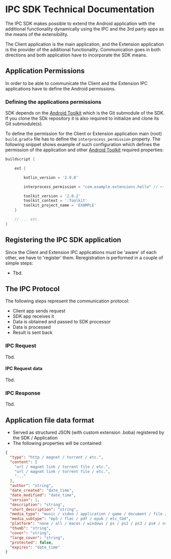 # IPC SDK Technical Documentation

The IPC SDK makes possible to extend the Android application with the additional functionality 
dynamically using the IPC and the 3rd party apps as the means of the extensibility.

The Client application is the main application, and the Extension application is the provider of 
the additional functionality. Communication goes in both directions and both application have to 
incorporate the SDK means.

## Application Permissions

In order to be able to communicate the Client and the Extension IPC applications have to define
the Android permissions.

### Defining the applications permissions

SDK depends on the [Android Toolkit](https://github.com/red-elf/Android-Toolkit) which is the Git 
submodule of the SDK. If you clone the SDk repository it is also required to initialize and clone 
its Git submodule(s). 

To define the permission for the Client or Extension application main (root) `build.gradle` file has 
to define the `interprocess_permission` property. The following snippet shows example of such configuration 
which defines the permission of the application and other [Android Toolkit](https://github.com/red-elf/Android-Toolkit) 
required properties:

```groovy
buildscript {

    ext {

        kotlin_version = '2.0.0'

        interprocess_permission = "com.example.extensions.hello" // <--- HERE!

        toolkit_version = '2.0.2'
        toolkit_context = ':Toolkit'
        toolkit_project_name = 'EXAMPLE'
    }

    // ... etc.
}
```

## Registering the IPC SDK application

Since the Client and Extension IPC applications must be 'aware' of each other, we have to 
'register' them. Reregistration is performed in a couple of simple steps:

- Tbd.

## The IPC Protocol

The following steps represent the communication protocol:

- Client app sends request
- SDK app receives it
- Data is obtained and passed to SDK processor
- Data is processed
- Result is sent back

### IPC Request

Tbd.

#### IPC Request data

Tbd.

### IPC Response

Tbd.

## Application file data format

- Served as structured JSON (with custom extension .boba) registered by the SDK / Application
- The following properties will be contained:

```json
{
  "type": "http / magnet / torrent / etc.",
  "content": [
    "url / magnet link / torrent file / etc.",
    "url / magnet link / torrent file / etc.",
    "..."
  ],
  "author": "string",
  "date_created": "date_time",
  "date_modified": "date_time",
  "version": 1,
  "description": "string",
  "short_description": "string",
  "media_type": "music / video / application / game / document / file / etc_tbd",
  "media_subtype": "mp3 / flac / pdf / epub / etc_tbd",
  "platform": "none / all / macos / windows / ps / ps2 / ps3 / ps4 / nsw / linux / tec_tbd",
  "thumb": "string",
  "cover": "string",
  "large_cover": "string",
  "protected": false,
  "expires": "date_time"
}
```